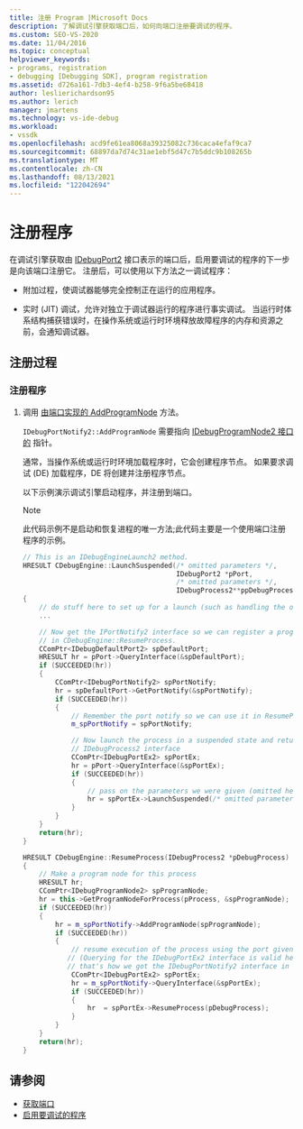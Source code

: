 ```yaml
---
title: 注册 Program |Microsoft Docs
description: 了解调试引擎获取端口后，如何向端口注册要调试的程序。
ms.custom: SEO-VS-2020
ms.date: 11/04/2016
ms.topic: conceptual
helpviewer_keywords:
- programs, registration
- debugging [Debugging SDK], program registration
ms.assetid: d726a161-7db3-4ef4-b258-9f6a5be68418
author: leslierichardson95
ms.author: lerich
manager: jmartens
ms.technology: vs-ide-debug
ms.workload:
- vssdk
ms.openlocfilehash: acd9fe61ea8068a39325082c736caca4efaf9ca7
ms.sourcegitcommit: 68897da7d74c31ae1ebf5d47c7b5ddc9b108265b
ms.translationtype: MT
ms.contentlocale: zh-CN
ms.lasthandoff: 08/13/2021
ms.locfileid: "122042694"
---
```

# <a name="register-the-program"></a>注册程序
在调试引擎获取由 [IDebugPort2](../../extensibility/debugger/reference/idebugport2.md) 接口表示的端口后，启用要调试的程序的下一步是向该端口注册它。 注册后，可以使用以下方法之一调试程序：

- 附加过程，使调试器能够完全控制正在运行的应用程序。

- 实时 (JIT) 调试，允许对独立于调试器运行的程序进行事实调试。 当运行时体系结构捕获错误时，在操作系统或运行时环境释放故障程序的内存和资源之前，会通知调试器。

## <a name="registering-procedure"></a>注册过程

### <a name="to-register-your-program"></a>注册程序

1. 调用 [由端口实现的 AddProgramNode](../../extensibility/debugger/reference/idebugportnotify2-addprogramnode.md) 方法。

     `IDebugPortNotify2::AddProgramNode` 需要指向 [IDebugProgramNode2 接口的](../../extensibility/debugger/reference/idebugprogramnode2.md) 指针。

     通常，当操作系统或运行时环境加载程序时，它会创建程序节点。 如果要求调试 (DE) 加载程序，DE 将创建并注册程序节点。

     以下示例演示调试引擎启动程序，并注册到端口。

    > [!NOTE]
    > 此代码示例不是启动和恢复进程的唯一方法;此代码主要是一个使用端口注册程序的示例。

    ```cpp
    // This is an IDebugEngineLaunch2 method.
    HRESULT CDebugEngine::LaunchSuspended(/* omitted parameters */,
                                          IDebugPort2 *pPort,
                                          /* omitted parameters */,
                                          IDebugProcess2**ppDebugProcess)
    {
        // do stuff here to set up for a launch (such as handling the other parameters)
        ...

        // Now get the IPortNotify2 interface so we can register a program node
        // in CDebugEngine::ResumeProcess.
        CComPtr<IDebugDefaultPort2> spDefaultPort;
        HRESULT hr = pPort->QueryInterface(&spDefaultPort);
        if (SUCCEEDED(hr))
        {
            CComPtr<IDebugPortNotify2> spPortNotify;
            hr = spDefaultPort->GetPortNotify(&spPortNotify);
            if (SUCCEEDED(hr))
            {
                // Remember the port notify so we can use it in ResumeProcess.
                m_spPortNotify = spPortNotify;

                // Now launch the process in a suspended state and return the
                // IDebugProcess2 interface
                CComPtr<IDebugPortEx2> spPortEx;
                hr = pPort->QueryInterface(&spPortEx);
                if (SUCCEEDED(hr))
                {
                    // pass on the parameters we were given (omitted here)
                    hr = spPortEx->LaunchSuspended(/* omitted parameters */,ppDebugProcess)
                }
            }
        }
        return(hr);
    }

    HRESULT CDebugEngine::ResumeProcess(IDebugProcess2 *pDebugProcess)
    {
        // Make a program node for this process
        HRESULT hr;
        CComPtr<IDebugProgramNode2> spProgramNode;
        hr = this->GetProgramNodeForProcess(pProcess, &spProgramNode);
        if (SUCCEEDED(hr))
        {
            hr = m_spPortNotify->AddProgramNode(spProgramNode);
            if (SUCCEEDED(hr))
            {
                // resume execution of the process using the port given to us earlier.
               // (Querying for the IDebugPortEx2 interface is valid here since
               // that's how we got the IDebugPortNotify2 interface in the first place.)
                CComPtr<IDebugPortEx2> spPortEx;
                hr = m_spPortNotify->QueryInterface(&spPortEx);
                if (SUCCEEDED(hr))
                {
                    hr  = spPortEx->ResumeProcess(pDebugProcess);
                }
            }
        }
        return(hr);
    }

    ```

## <a name="see-also"></a>请参阅
- [获取端口](../../extensibility/debugger/getting-a-port.md)
- [启用要调试的程序](../../extensibility/debugger/enabling-a-program-to-be-debugged.md)
